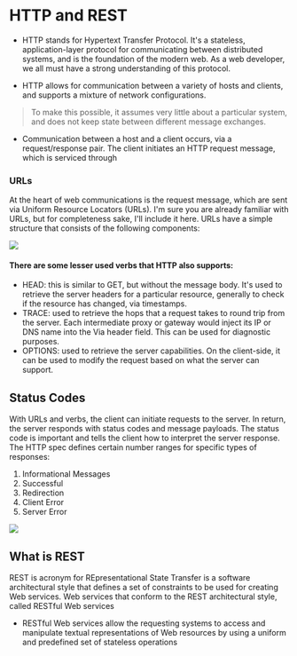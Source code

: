 # HTTP and REST

- HTTP stands for Hypertext Transfer Protocol. It's a stateless, application-layer protocol for communicating between distributed systems, and is the foundation of the modern web. As a web developer, we all must have a strong understanding of this protocol.

- HTTP allows for communication between a variety of hosts and clients, and supports a mixture of network configurations.

> To make this possible, it assumes very little about a particular system, and does not keep state between different message exchanges.

* Communication between a host and a client occurs, via a request/response pair. The client initiates an HTTP request message, which is serviced through

### URLs
At the heart of web communications is the request message, which are sent via Uniform Resource Locators (URLs). I'm sure you are already familiar with URLs, but for completeness sake, I'll include it here. URLs have a simple structure that consists of the following components:

![](https://cdn.tutsplus.com/net/authors/jeremymcpeak/http1-url-structure.png)


#### There are some lesser used verbs that HTTP also supports:

- HEAD: this is similar to GET, but without the message body. It's used to retrieve the server headers for a particular resource, generally to check if the resource has changed, via timestamps.
- TRACE: used to retrieve the hops that a request takes to round trip from the server. Each intermediate proxy or gateway would inject its IP or DNS name into the Via header field. This can be used for diagnostic purposes.
- OPTIONS: used to retrieve the server capabilities. On the client-side, it can be used to modify the request based on what the server can support.

## Status Codes
With URLs and verbs, the client can initiate requests to the server. In return, the server responds with status codes and message payloads. The status code is important and tells the client how to interpret the server response. The HTTP spec defines certain number ranges for specific types of responses:
1. Informational Messages
2. Successful
3. Redirection
4. Client Error
5. Server Error

![](https://cdn.tutsplus.com/net/authors/jeremymcpeak/http1-req-res-details.png)

## What is REST
REST is acronym for REpresentational State Transfer
is a software architectural style that defines a set of constraints to be used for creating Web services. Web services that conform to the REST architectural style, called RESTful Web services
- RESTful Web services allow the requesting systems to access and manipulate textual representations of Web resources by using a uniform and predefined set of stateless operations